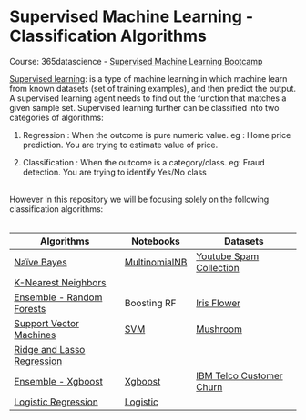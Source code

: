 # Supervised Machine Learning - Classification Algorithms
Course: 365datascience - <a href="https://www.udemy.com/course/the-supervised-machine-learning-course/learn/lecture/33662468#overview">Supervised  Machine Learning Bootcamp</a>



<a href='https://developers.google.com/machine-learning/intro-to-ml/supervised'>Supervised learning</a>: is a type of machine learning in which machine learn
from known datasets (set of training examples), and then predict the output.
A supervised learning agent needs to find out the function that matches a given sample set.
Supervised learning further can be classified into two categories of algorithms:

1) Regression : When the outcome is pure numeric value. 
	eg : Home price prediction. You are trying to estimate value of price.

2) Classification : When the outcome is a category/class. 
	eg: Fraud detection. You are trying to identify Yes/No class

<br>
However in this repository we will be focusing solely on the following classification algorithms:
<br>
<br>
<table>
   <thead>
      <tr>
         <th>Algorithms</th>
         <th>Notebooks</th>
        <th>Datasets</th>
      </tr>
   </thead>
   <tbody>
      <tr>
        <td><a href="https://learn.365datascience.com/courses/preview/machine-learning-with-naive-bayes/">Naïve Bayes </a></td>
        <td><a href="https://github.com/Kmohamedalie/Supervised_Machine_Learning-Classification/blob/master/notebooks/Na%C3%AFve_Bayes_Algorithm%20-%20Youtube_Dataset.ipynb">MultinomialNB </a></td>
        <td><a href="https://archive.ics.uci.edu/dataset/380/youtube+spam+collection">Youtube Spam Collection </a></td>
      </tr>
      <tr>
        <td><a href="https://learn.365datascience.com/courses/preview/machine-learning-with-k-nearest-neighbors/">K-Nearest Neighbors </a></td>
        <td><a href=""> </a></td>
        <td><a href=""> </a></td>
      </tr>
      <tr>
        <td><a href="https://learn.365datascience.com/courses/preview/machine-learning-with-decision-trees-and-random-forests/">Ensemble - Random Forests</a></td>
        <td><a href=""> </a>Boosting RF</td>
        <td><a href="https://github.com/Kmohamedalie/Supervised_Machine_Learning-Classification/blob/master/datasets/Iris.csv">Iris Flower </a></td>
      <tr>
        <td><a href="https://learn.365datascience.com/courses/preview/machine-learning-with-support-vector-machines/">Support Vector Machines </a></td> 
        <td><a href="https://github.com/Kmohamedalie/Supervised_Machine_Learning-Classification/blob/master/notebooks/Support_Vector_Machine_Algorithm_Mushroom.ipynb"> SVM</a></td>
        <td><a href="https://github.com/Kmohamedalie/Supervised_Machine_Learning-Classification/blob/master/datasets/mushrooms-full-dataset.csv">Mushroom </a></td>
      </tr>
      <tr>
        <td><a href="https://learn.365datascience.com/courses/preview/machine-learning-with-ridge-and-lasso-regression/">Ridge and Lasso Regression </a></td>
        <td><a href=""> </a></td>
             <td><a href=""> </a></td>
      </tr>
      <tr>
        <td><a href="">Ensemble - Xgboost </a></td>
	<td><a href="https://github.com/Kmohamedalie/Supervised_Machine_Learning-Classification/blob/master/notebooks/Xgboost_Algorithm_IBM_Telco_Customer_Churn.ipynb">Xgboost</a></td>
        <td><a href="https://github.com/Kmohamedalie/Supervised_Machine_Learning-Classification/blob/master/datasets/Telco-Customer-Churn.csv"> IBM Telco Customer Churn</a></td>
      </tr>   
      <tr>
        <td><a href="">Logistic Regression </a></td>
	<td><a href="">Logistic </a></td>
        <td><a href=""> </a></td>
      </tr>     
   </tbody>
</table>
